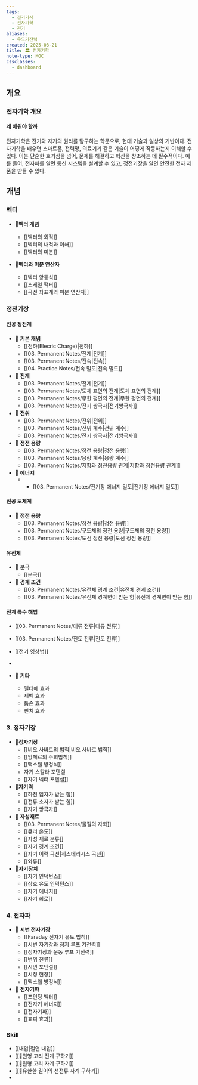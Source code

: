 ```yaml
---
tags:
  - 전기기사
  - 전자기학
  - 전기
aliases:
  - 유도기전력
created: 2025-03-21
title: 🏛️ 전자기학
note-type: MOC
cssclasses:
  - dashboard
---
```


## 개요
### 전자기학 개요

#### 왜 배워야 할까

전자기학은 전기와 자기의 원리를 탐구하는 학문으로, 현대 기술과 일상의 기반이다. 전자기학을 배우면 스마트폰, 전력망, 의료기기 같은 기술이 어떻게 작동하는지 이해할 수 있다. 이는 단순한 호기심을 넘어, 문제를 해결하고 혁신을 창조하는 데 필수적이다. 예를 들어, 전자파를 알면 통신 시스템을 설계할 수 있고, 정전기장을 알면 안전한 전자 제품을 만들 수 있다.

## 개념

### 벡터
- 📖**벡터 개념**
	- [[벡터의 외적]]
	- [[벡터의 내적과 이해]]
	- [[벡터의 미분]]

- 📖**벡터와 미분 연산자**
	- [[벡터 항등식]]
	- [[스케일 팩터]]
	- [[곡선 좌표계와 미분 연산자]]
### 정전기장

#### 진공 정전계

- 📖 **기본 개념**
	- [[전하(Elecric Charge)|전하]]
	- [[03. Permanent Notes/전계|전계]]
	- [[03. Permanent Notes/전속|전속]]
	- [[04. Practice Notes/전속 밀도|전속 밀도]]
- 📖 **전계**
	- [[03. Permanent Notes/전계|전계]]
	- [[03. Permanent Notes/도체 표면의 전계|도체 표면의 전계]]
	- [[03. Permanent Notes/무한 평면의 전계|무한 평면의 전계]]
	- [[03. Permanent Notes/전기 쌍극자|전기쌍극자]]
- 📖 **전위**
	- [[03. Permanent Notes/전위|전위]]
	- [[03. Permanent Notes/전위 계수|전위 계수]]
	- [[03. Permanent Notes/전기 쌍극자|전기쌍극자]]
- 📖 **정전 용량**
	- [[03. Permanent Notes/정전 용량|정전 용량]]
	- [[03. Permanent Notes/용량 계수|용량 계수]]
	- [[03. Permanent Notes/저항과 정전용량 관계|저항과 정전용량 관계]]
- 📖 **에너지**
	- - [[03. Permanent Notes/전기장 에너지 밀도|전기장 에너지 밀도]]
#### 진공 도체계
- 📖 **정전 용량**
	- [[03. Permanent Notes/정전 용량|정전 용량]]
	- [[03. Permanent Notes/구도체의 정전 용량|구도체의 정전 용량]]
	- [[03. Permanent Notes/도선 정전 용량|도선 정전 용량]]
#### 유전체
- 📖 **분극**
	- [[분극]]
- 📖 **경계 조건**
	- [[03. Permanent Notes/유전체 경계 조건|유전체 경계 조건]]
	- [[03. Permanent Notes/유전체 경계면이 받는 힘|유전체 경계면이 받는 힘]]

#### 전계 특수 해법
- [[03. Permanent Notes/대류 전류|대류 전류]]
- [[03. Permanent Notes/전도 전류|전도 전류]] 
- [[전기 영상법]]
- 

- 📖 **기타**
	- 펠티에 효과
	- 제벡 효과
	- 톰슨 효과
	- 핀치 효과


### 3. 정자기장
- 📖**정자기장**
	- [[비오 사바트의 법칙|비오 사바르 법칙]]
	- [[앙페르의 주회법칙]]
	- [[맥스웰 방정식]]
	- 자기 스칼라 포텐셜
	- [[자기 벡터 포텐셜]]
- 📖**자기력**
	- [[하전 입자가 받는 힘]]
	- [[전류 소자가 받는 힘]]
	- [[자기 쌍극자]]
- 📖  **자성재료**
	-  [[03. Permanent Notes/물질의 자화]]
	- [[큐리 온도]]
	- [[자성 재료 분류]]
	- [[자기 경계 조건]]
	- [[자기 이력 곡선|히스테리시스 곡선]]
	- [[와류]]
- 📖**자기장치**
	- [[자기 인덕턴스]]
	- [[상호 유도 인덕턴스]]
	- [[자기 에너지]]
	- [[자기 회로]]
### 4. 전자파
- 📖 **시변 전자기장**
	- [[Faraday 전자기 유도 법칙]]
	- [[시변 자기장과 정지 루프 기전력]]
	- [[정자기장과 운동 루프 기전력]]
	- [[변위 전류]]
	- [[시변 포텐셜]]
	- [[시정 현장]]
	- [[맥스웰 방정식]]
- 📖 **전자기파**
	- [[포인팅 벡터]]
	- [[전자기 에너지]]
	- [[전자기파]]
	- [[표피 효과]]

### Skill
- [[내압|절연 내압]]
- [[🔬원형 고리 전계 구하기]]
- [[🔬원형 고리 자계 구하기]]
- [[🔬유한한 길이의 선전류 자계 구하기]]
- 